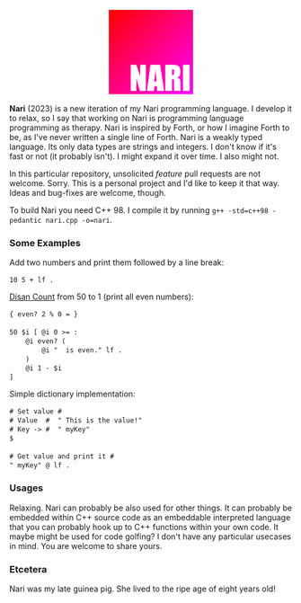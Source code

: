 <p align="center">
  <img src="https://raw.githubusercontent.com/Lartu/nari2023/main/nari.png">
</p>

**Nari** (2023) is a new iteration of my Nari programming language. I develop it to relax, so I say that working on Nari is programming language programming as therapy. Nari is inspired by Forth, or how I imagine Forth to be, as I've never written a single line of Forth. Nari is a weakly typed language. Its only data types are strings and integers. I don't know if it's fast or not (it probably isn't). I might expand it over time. I also might not.

In this particular repository, unsolicited *feature* pull requests are not welcome. Sorry. This is a personal project and I'd like to keep it that way. Ideas and bug-fixes are welcome, though.

To build Nari you need C++ 98. I compile it by running `g++ -std=c++98 -pedantic nari.cpp -o=nari`.

### Some Examples

Add two numbers and print them followed by a line break:
```
10 5 + lf .
```

[Disan Count](https://esolangs.org/wiki/Disan_Count) from 50 to 1 (print all even numbers):

```
{ even? 2 % 0 = }

50 $i [ @i 0 >= :
    @i even? (
        @i "  is even." lf .
    )
    @i 1 - $i
]
```

Simple dictionary implementation:

```
# Set value #
# Value  #  " This is the value!"
# Key -> #  " myKey"
$

# Get value and print it #
" myKey" @ lf .
```

### Usages

Relaxing. Nari can probably be also used for other things. It can probably be embedded within C++ source code as an embeddable interpreted language that you can probably hook up to C++ functions within your own code. It maybe might be used for code golfing? I don't have any particular usecases in mind. You are welcome to share yours.


### Etcetera

Nari was my late guinea pig. She lived to the ripe age of eight years old!
